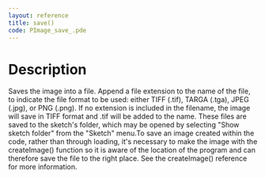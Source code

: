 ```yaml
---
layout: reference
title: save()
code: PImage_save_.pde
---
```


# Description

Saves the image into a file. Append a file extension to the name of the file, to indicate the file format to be used: either TIFF (.tif), TARGA (.tga), JPEG (.jpg), or PNG (.png). If no extension is included in the filename, the image will save in TIFF format and .tif will be added to the name.  These files are saved to the sketch's folder, which may be opened by selecting "Show sketch folder" from the "Sketch" menu.To save an image created within the code, rather than through loading, it's necessary to make the image with the createImage() function so it is aware of the location of the program and can therefore save the file to the right place. See the createImage() reference for more information.

